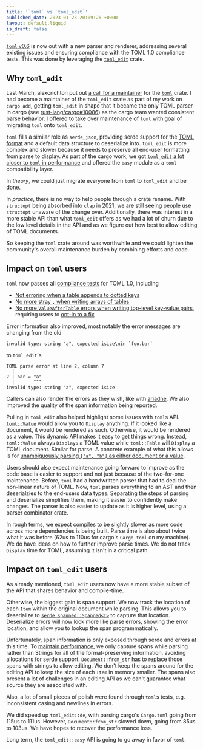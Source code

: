 ```yaml
---
title: '`toml` vs `toml_edit`'
published_date: 2023-01-23 20:09:26 +0000
layout: default.liquid
is_draft: false
---
```

[`toml` v0.6](https://github.com/toml-rs/toml/blob/main/crates/toml/CHANGELOG.md#060---2023-01-23)
is now out with a new parser and renderer, addressing several existing issues
and ensuring compliance with the TOML 1.0 compliance tests.  This was done by
leveraging the
[`toml_edit`](https://crates.io/crates/toml_edit) crate.

<!-- more -->

## Why `toml_edit`

Last March, alexcrichton put out [a call for a maintainer](https://github.com/toml-rs/toml-rs/issues/460) for the
[`toml`](https://crates.io/crates/toml) crate.  I had become a maintainer of
the `toml_edit` crate as part of my work
on `cargo add`, getting `toml_edit` in shape that it became the only TOML parser in
cargo (see
[rust-lang/cargo#10086](https://github.com/rust-lang/cargo/pull/10086)) as the
cargo team wanted consistent parse behavior.  I offered to take over
maintenance of `toml` with goal of migrating `toml` onto `toml_edit`.

`toml` fills a similar role as `serde_json`, providing serde support for the
[TOML format](https://toml.io/en/) and a default data structure to deserialize
into.  `toml_edit` is more complex and slower because it needs to preserve all
end-user formatting from parse to display.  As part of the cargo work, we got
[`toml_edit` a lot closer to `toml` in performance](/blog/2021/09/optimizing-toml-edit/)
and offered the `easy` module as a `toml` compatibility layer.

In *theory*, we could just migrate everyone from `toml` to `toml_edit` and be
done.

In *practice*, there is no way to help people through a crate rename.
With `structopt` being absorbed into `clap` in 2021, we are still seeing people
use `structopt` unaware of the change over.  Additionally, there was interest
in a more stable API than what `toml_edit` offers as we had a lot of churn due
to the low level details in the API and as we figure out how best to allow
editing of TOML documents.

So keeping the `toml` crate around was worthwhile and we could lighten the
community's overall maintenance burden by combining efforts and code.

## Impact on `toml` users

`toml` now passes all [compliance tests](https://github.com/BurntSushi/toml-test) for TOML 1.0, including
- [Not erroring when a table appends to dotted keys](https://github.com/toml-rs/toml/issues/439)
- [No more stray `,` when writing arrays of tables](https://github.com/toml-rs/toml/issues/483)
- [No more `ValueAfterTable` errors when writing top-level key-value pairs](https://github.com/toml-rs/toml/issues/403), requiring users to [opt-in to a fix](https://docs.rs/toml/0.5.11/toml/ser/fn.tables_last.html)

Error information also improved, most notably the error messages are changing from the old
```
invalid type: string "a", expected isize\nin `foo.bar`
```
to `toml_edit`'s
```
TOML parse error at line 2, column 7
  |
2 | bar = "a"
  |       ^^^
invalid type: string "a", expected isize
```

Callers can also render the errors as they wish, like with
[ariadne](https://crates.io/crates/ariadne).
We also improved the quality of the span information being reported.

Pulling in `toml_edit` also helped highlight some issues with `toml`s API.
[`toml::Value`](https://docs.rs/toml/latest/toml/value/enum.Value.html) would
allow you to `Display` anything.  If it looked like a document, it would be
rendered as such.  Otherwise, it would be rendered as a value.  This dynamic API
makes it easy to get things wrong.  Instead, `toml::Value` always `Display`s a
TOML value while `toml::Table` will `Display` a TOML document.  Similar for
parse.  A concrete example of what this allows is for
[unambiguously parsing `["a", "b"]` as either document or a value](https://github.com/toml-rs/toml/issues/363).

Users should also expect maintenance going forward to improve as the code base
is easier to support and not just because of the two-for-one maintenance.
Before, `toml` had a handwritten parser that had to deal the non-linear nature
of TOML.  Now, `toml` parses everything to an AST and then deserialzies to the
end-users data types.  Separating the steps of parsing and deserialize
simplifies them, making it easier to confidently make changes.  The parser is
also easier to update as it is higher level, using a parser combinator crate.

In rough terms, we expect compiles to be slightly slower as more code across
more dependencies is being built.  Parse time is also about twice what it
was before (62us to 110us for cargo's `Cargo.toml` on my machine).  We do have
ideas on how to further improve parse times.  We do not track `Display` time
for TOML, assuming it isn't in a critical path.

## Impact on `toml_edit` users

As already mentioned, `toml_edit` users now have a more stable subset of the API that shares behavior and compile-time.

Otherwise, the biggest gain is span support.  We now track the location of each
`Item` within the original document while parsing.  This allows you to
deserialize to
[`serde_spanned::Spanned<T>`](https://docs.rs/serde_spanned/latest/serde_spanned/struct.Spanned.html)
to capture that location.  Deserialize errors will now look more like parse
errors, showing the error location, and allow you to lookup the span
programmatically.

Unfortunately, span information is only exposed through serde and errors at
this time.  To [maintain performance](https://github.com/toml-rs/toml/pull/429),
we only capture spans while parsing rather than Strings for all of the
format-preserving information, avoiding allocations for serde support.
`Document::from_str` has to replace those spans with strings to allow editing.
We don't keep the spans around for the editing API to keep the size of each
`Item` in memory smaller.  The spans also present a lot of challenges in an
editing API as we can't guarantee what source they are associated with.

Also, a lot of small pieces of polish were found through `toml`s tests, e.g.
inconsistent casing and newlines in errors.

We did speed up `toml_edit::de`, with parsing cargo's `Cargo.toml` going from
115us to 111us.  However, `Document::from_str` slowed down, going from 85us to
103us.  We have hopes to recover the performance loss.

Long term, the `toml_edit::easy` API is going to go away in favor of `toml`.
